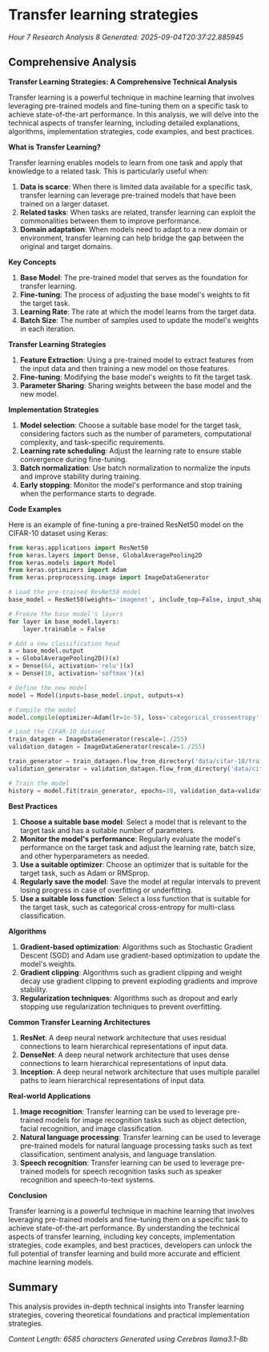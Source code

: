 # Transfer learning strategies
*Hour 7 Research Analysis 8*
*Generated: 2025-09-04T20:37:22.885945*

## Comprehensive Analysis
**Transfer Learning Strategies: A Comprehensive Technical Analysis**

Transfer learning is a powerful technique in machine learning that involves leveraging pre-trained models and fine-tuning them on a specific task to achieve state-of-the-art performance. In this analysis, we will delve into the technical aspects of transfer learning, including detailed explanations, algorithms, implementation strategies, code examples, and best practices.

**What is Transfer Learning?**

Transfer learning enables models to learn from one task and apply that knowledge to a related task. This is particularly useful when:

1.  **Data is scarce**: When there is limited data available for a specific task, transfer learning can leverage pre-trained models that have been trained on a larger dataset.
2.  **Related tasks**: When tasks are related, transfer learning can exploit the commonalities between them to improve performance.
3.  **Domain adaptation**: When models need to adapt to a new domain or environment, transfer learning can help bridge the gap between the original and target domains.

**Key Concepts**

1.  **Base Model**: The pre-trained model that serves as the foundation for transfer learning.
2.  **Fine-tuning**: The process of adjusting the base model's weights to fit the target task.
3.  **Learning Rate**: The rate at which the model learns from the target data.
4.  **Batch Size**: The number of samples used to update the model's weights in each iteration.

**Transfer Learning Strategies**

1.  **Feature Extraction**: Using a pre-trained model to extract features from the input data and then training a new model on those features.
2.  **Fine-tuning**: Modifying the base model's weights to fit the target task.
3.  **Parameter Sharing**: Sharing weights between the base model and the new model.

**Implementation Strategies**

1.  **Model selection**: Choose a suitable base model for the target task, considering factors such as the number of parameters, computational complexity, and task-specific requirements.
2.  **Learning rate scheduling**: Adjust the learning rate to ensure stable convergence during fine-tuning.
3.  **Batch normalization**: Use batch normalization to normalize the inputs and improve stability during training.
4.  **Early stopping**: Monitor the model's performance and stop training when the performance starts to degrade.

**Code Examples**

Here is an example of fine-tuning a pre-trained ResNet50 model on the CIFAR-10 dataset using Keras:

```python
from keras.applications import ResNet50
from keras.layers import Dense, GlobalAveragePooling2D
from keras.models import Model
from keras.optimizers import Adam
from keras.preprocessing.image import ImageDataGenerator

# Load the pre-trained ResNet50 model
base_model = ResNet50(weights='imagenet', include_top=False, input_shape=(32, 32, 3))

# Freeze the base model's layers
for layer in base_model.layers:
    layer.trainable = False

# Add a new classification head
x = base_model.output
x = GlobalAveragePooling2D()(x)
x = Dense(64, activation='relu')(x)
x = Dense(10, activation='softmax')(x)

# Define the new model
model = Model(inputs=base_model.input, outputs=x)

# Compile the model
model.compile(optimizer=Adam(lr=1e-5), loss='categorical_crossentropy', metrics=['accuracy'])

# Load the CIFAR-10 dataset
train_datagen = ImageDataGenerator(rescale=1./255)
validation_datagen = ImageDataGenerator(rescale=1./255)

train_generator = train_datagen.flow_from_directory('data/cifar-10/train', target_size=(32, 32), batch_size=32, class_mode='categorical')
validation_generator = validation_datagen.flow_from_directory('data/cifar-10/validation', target_size=(32, 32), batch_size=32, class_mode='categorical')

# Train the model
history = model.fit(train_generator, epochs=10, validation_data=validation_generator)
```

**Best Practices**

1.  **Choose a suitable base model**: Select a model that is relevant to the target task and has a suitable number of parameters.
2.  **Monitor the model's performance**: Regularly evaluate the model's performance on the target task and adjust the learning rate, batch size, and other hyperparameters as needed.
3.  **Use a suitable optimizer**: Choose an optimizer that is suitable for the target task, such as Adam or RMSprop.
4.  **Regularly save the model**: Save the model at regular intervals to prevent losing progress in case of overfitting or underfitting.
5.  **Use a suitable loss function**: Select a loss function that is suitable for the target task, such as categorical cross-entropy for multi-class classification.

**Algorithms**

1.  **Gradient-based optimization**: Algorithms such as Stochastic Gradient Descent (SGD) and Adam use gradient-based optimization to update the model's weights.
2.  **Gradient clipping**: Algorithms such as gradient clipping and weight decay use gradient clipping to prevent exploding gradients and improve stability.
3.  **Regularization techniques**: Algorithms such as dropout and early stopping use regularization techniques to prevent overfitting.

**Common Transfer Learning Architectures**

1.  **ResNet**: A deep neural network architecture that uses residual connections to learn hierarchical representations of input data.
2.  **DenseNet**: A deep neural network architecture that uses dense connections to learn hierarchical representations of input data.
3.  **Inception**: A deep neural network architecture that uses multiple parallel paths to learn hierarchical representations of input data.

**Real-world Applications**

1.  **Image recognition**: Transfer learning can be used to leverage pre-trained models for image recognition tasks such as object detection, facial recognition, and image classification.
2.  **Natural language processing**: Transfer learning can be used to leverage pre-trained models for natural language processing tasks such as text classification, sentiment analysis, and language translation.
3.  **Speech recognition**: Transfer learning can be used to leverage pre-trained models for speech recognition tasks such as speaker recognition and speech-to-text systems.

**Conclusion**

Transfer learning is a powerful technique in machine learning that involves leveraging pre-trained models and fine-tuning them on a specific task to achieve state-of-the-art performance. By understanding the technical aspects of transfer learning, including key concepts, implementation strategies, code examples, and best practices, developers can unlock the full potential of transfer learning and build more accurate and efficient machine learning models.

## Summary
This analysis provides in-depth technical insights into Transfer learning strategies, 
covering theoretical foundations and practical implementation strategies.

*Content Length: 6585 characters*
*Generated using Cerebras llama3.1-8b*
